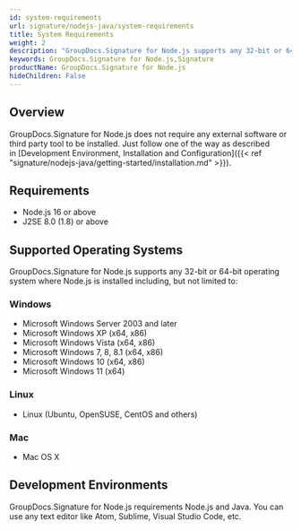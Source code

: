 ```yaml
---
id: system-requirements
url: signature/nodejs-java/system-requirements
title: System Requirements
weight: 2
description: "GroupDocs.Signature for Node.js supports any 32-bit or 64-bit operating system where Node.js or Mono framework is installed"
keywords: GroupDocs.Signature for Node.js,Signature 
productName: GroupDocs.Signature for Node.js
hideChildren: False
---
```

## Overview

GroupDocs.Signature for Node.js does not require any external software or third party tool to be installed. Just follow one of the way as described in [Development Environment, Installation and Configuration]({{< ref "signature/nodejs-java/getting-started/installation.md" >}}).

## Requirements

* Node.js 16 or above
* J2SE 8.0 (1.8) or above

## Supported Operating Systems

GroupDocs.Signature for Node.js supports any 32-bit or 64-bit operating system where Node.js is installed including, but not limited to:

### Windows

* Microsoft Windows Server 2003 and later
* Microsoft Windows XP (x64, x86)
* Microsoft Windows Vista (x64, x86)
* Microsoft Windows 7, 8, 8.1 (x64, x86)
* Microsoft Windows 10 (x64, x86)
* Microsoft Windows 11 (x64)

### Linux

* Linux (Ubuntu, OpenSUSE, CentOS and others)

### Mac

* Mac OS X

## Development Environments

GroupDocs.Signature for Node.js requirements Node.js and Java. You can use any text editor like Atom, Sublime, Visual Studio Code, etc.
